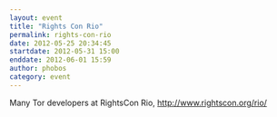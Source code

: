 ```yaml
---
layout: event
title: "Rights Con Rio"
permalink: rights-con-rio
date: 2012-05-25 20:34:45
startdate: 2012-05-31 15:00
enddate: 2012-06-01 15:59
author: phobos
category: event
---
```


Many Tor developers at RightsCon Rio, http://www.rightscon.org/rio/
